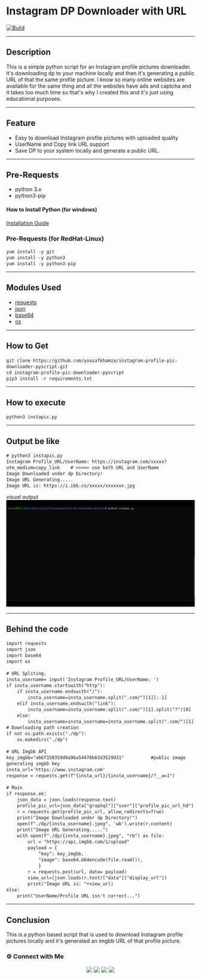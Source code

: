 # Instagram DP Downloader with URL
[![Build](https://travis-ci.org/joemccann/dillinger.svg?branch=master)](https://travis-ci.org/joemccann/dillinger)

---
## Description
This is a simple python script for an Instagram profile pictures downloader. it's downloading dp to your machine locally and then it's generating a public URL of that the same profile picture. I know so many online websites are available for the same thing and all the websites have ads and captcha and it takes too much time so that's why I created this and it's just using educational purposes. 

----
## Feature
- Easy to download Instagram profile pictures with uploaded quality
- UserName and Copy link URL support
- Save DP to your system locally and generate a public URL.

----
## Pre-Requests
- python 3.x
- python3-pip

#### How to Install Python (for windows)
[Installation Guide](https://www.python.org/downloads/)

### Pre-Requests (for RedHat-Linux)
```
yum install -y git
yum install -y python3
yum install -y python3-pip
```

----
## Modules Used
- [requests](https://pypi.org/project/requests/)
- [json](https://docs.python.org/3/library/json.html)
- [base64](https://docs.python.org/3/library/base64.html)
- [os](https://docs.python.org/3/library/os.html)

---
## How to Get
```
git clone https://github.com/yousafkhamza/instagram-profile-pic-downloader-pyscript.git
cd instagram-profile-pic-downloader-pyscript
pip3 install -r requirements.txt
```

----
## How to execute
```
python3 instapic.py
```

----
## Output be like
```
# python3 instapic.py
Instagram Profile_URL/UserName: https://instagram.com/xxxxx?utm_medium=copy_link    # >>>>> use both URL and UserName
Image Downloaded under dp Directory!
Image URL Generating.....
Image URL is: https://i.ibb.co/xxxxx/xxxxxxx.jpg
```
_visual output_
![](dp/output.gif)

----
## Behind the code
````
import requests
import json
import base64
import os

# URL Spliting.
insta_username= input('Instagram Profile_URL/UserName: ')
if insta_username.startswith("http"):
    if insta_username.endswith("/"):
        insta_username=insta_username.split(".com/")[1][:-1]
    elif insta_username.endswith("link"):
        insta_username=insta_username.split(".com/")[1].split("?")[0]
    else:
        insta_username=insta_username=insta_username.split(".com/")[1]
# Downloading path creation
if not os.path.exists("./dp"):
    os.makedirs("./dp")

# URL Imgbb API
key_imgbb="ab6f158359d0a96a54476b63d3529d31"          #public image generating imgbb key
insta_url='https://www.instagram.com'
response = requests.get(f"{insta_url}/{insta_username}/?__a=1")

# Main 
if response.ok:
    json_data = json.loads(response.text)
    profile_pic_url=json_data["graphql"]["user"]["profile_pic_url_hd"]
    r = requests.get(profile_pic_url, allow_redirects=True)
    print("Image Downloaded under dp Directory!")
    open(f"./dp/{insta_username}.jpeg", 'wb').write(r.content)
    print("Image URL Generating.....")
    with open(f"./dp/{insta_username}.jpeg", "rb") as file:
        url = "https://api.imgbb.com/1/upload"
        payload = {
            "key": key_imgbb,
            "image": base64.b64encode(file.read()),
            }
        r = requests.post(url, data= payload)
        view_url=(json.loads(r.text)["data"]["display_url"])
        print("Image URL is: "+view_url)
else:
    print("UserName/Profile URL isn't correct...")
````

----
## Conclusion
This is a python based script that is used to download Instagram profile pictures locally and it's generated an imgbb URL of that profile picture. 

### ⚙️ Connect with Me 

<p align="center">
<a href="mailto:yousaf.k.hamza@gmail.com"><img src="https://img.shields.io/badge/Gmail-D14836?style=for-the-badge&logo=gmail&logoColor=white"/></a>
<a href="https://www.linkedin.com/in/yousafkhamza"><img src="https://img.shields.io/badge/LinkedIn-0077B5?style=for-the-badge&logo=linkedin&logoColor=white"/></a> 
<a href="https://www.instagram.com/yousafkhamza"><img src="https://img.shields.io/badge/Instagram-E4405F?style=for-the-badge&logo=instagram&logoColor=white"/></a>
<a href="https://wa.me/%2B917736720639?text=This%20message%20from%20GitHub."><img src="https://img.shields.io/badge/WhatsApp-25D366?style=for-the-badge&logo=whatsapp&logoColor=white"/></a><br />
